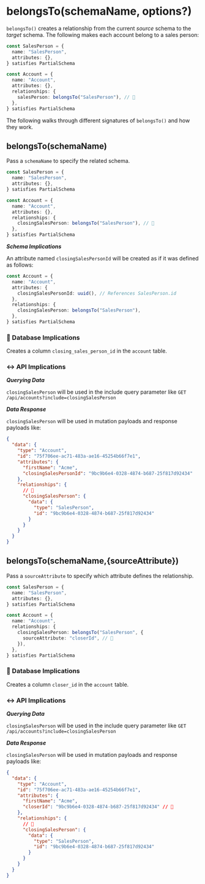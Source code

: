# belongsTo(schemaName, options?)

`belongsTo()` creates a relationship from the current _source_ schema to the _target_ schema. The following makes each account
belong to a sales person:

```ts
const SalesPerson = {
  name: "SalesPerson",
  attributes: {},
} satisfies PartialSchema

const Account = {
  name: "Account",
  attributes: {},
  relationships: {
    salesPerson: belongsTo("SalesPerson"), // 👀
  },
} satisfies PartialSchema
```

The following walks through different signatures of `belongsTo()` and how they work.

## belongsTo(schemaName)

Pass a `schemaName` to specify the related schema.

```ts
const SalesPerson = {
  name: "SalesPerson",
  attributes: {},
} satisfies PartialSchema

const Account = {
  name: "Account",
  attributes: {},
  relationships: {
    closingSalesPerson: belongsTo("SalesPerson"), // 👀
  },
} satisfies PartialSchema
```

**_Schema Implications_**

An attribute named `closingSalesPersonId` will be created as if it was defined as follows:

```ts
const Account = {
  name: "Account",
  attributes: {
    closingSalesPersonId: uuid(), // References SalesPerson.id
  },
  relationships: {
    closingSalesPerson: belongsTo("SalesPerson"),
  },
} satisfies PartialSchema
```

### 💾 Database Implications

Creates a column `closing_sales_person_id` in the `account` table.

### ↔️ API Implications

**_Querying Data_**

`closingSalesPerson` will be used in the include query parameter like `GET /api/accounts?include=closingSalesPerson`

**_Data Response_**

`closingSalesPerson` will be used in mutation payloads and response payloads like:

```json
{
  "data": {
    "type": "Account",
    "id": "75f706ee-ac71-483a-ae16-45254b66f7e1",
    "attributes": {
      "firstName": "Acme",
      "closingSalesPersonId": "9bc9b6e4-0328-4874-b687-25f817d92434"
    },
    "relationships": {
      // 👀
      "closingSalesPerson": {
        "data": {
          "type": "SalesPerson",
          "id": "9bc9b6e4-0328-4874-b687-25f817d92434"
        }
      }
    }
  }
}
```

## belongsTo(schemaName,{sourceAttribute})

Pass a `sourceAttribute` to specify which attribute defines the relationship.

```ts
const SalesPerson = {
  name: "SalesPerson",
  attributes: {},
} satisfies PartialSchema

const Account = {
  name: "Account",
  relationships: {
    closingSalesPerson: belongsTo("SalesPerson", {
      sourceAttribute: "closerId", // 👀
    }),
  },
} satisfies PartialSchema
```

### 💾 Database Implications

Creates a column `closer_id` in the `account` table.

### ↔️ API Implications

**_Querying Data_**

`closingSalesPerson` will be used in the include query parameter like `GET /api/accounts?include=closingSalesPerson`

**_Data Response_**

`closingSalesPerson` will be used in mutation payloads and response payloads like:

```json
{
  "data": {
    "type": "Account",
    "id": "75f706ee-ac71-483a-ae16-45254b66f7e1",
    "attributes": {
      "firstName": "Acme",
      "closerId": "9bc9b6e4-0328-4874-b687-25f817d92434" // 👀
    },
    "relationships": {
      // 👀
      "closingSalesPerson": {
        "data": {
          "type": "SalesPerson",
          "id": "9bc9b6e4-0328-4874-b687-25f817d92434"
        }
      }
    }
  }
}
```
